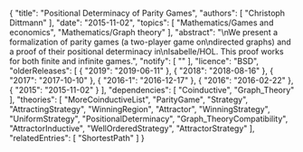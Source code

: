 {
    "title": "Positional Determinacy of Parity Games",
    "authors": [
        "Christoph Dittmann"
    ],
    "date": "2015-11-02",
    "topics": [
        "Mathematics/Games and economics",
        "Mathematics/Graph theory"
    ],
    "abstract": "\nWe present a formalization of parity games (a two-player game on\ndirected graphs) and a proof of their positional determinacy in\nIsabelle/HOL.  This proof works for both finite and infinite games.",
    "notify": [
        ""
    ],
    "licence": "BSD",
    "olderReleases": [
        {
            "2019": "2019-06-11"
        },
        {
            "2018": "2018-08-16"
        },
        {
            "2017": "2017-10-10"
        },
        {
            "2016-1": "2016-12-17"
        },
        {
            "2016": "2016-02-22"
        },
        {
            "2015": "2015-11-02"
        }
    ],
    "dependencies": [
        "Coinductive",
        "Graph_Theory"
    ],
    "theories": [
        "MoreCoinductiveList",
        "ParityGame",
        "Strategy",
        "AttractingStrategy",
        "WinningRegion",
        "Attractor",
        "WinningStrategy",
        "UniformStrategy",
        "PositionalDeterminacy",
        "Graph_TheoryCompatibility",
        "AttractorInductive",
        "WellOrderedStrategy",
        "AttractorStrategy"
    ],
    "relatedEntries": [
        "ShortestPath"
    ]
}